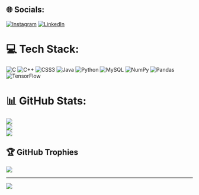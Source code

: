 
## 🌐 Socials:
[![Instagram](https://img.shields.io/badge/Instagram-%23E4405F.svg?logo=Instagram&logoColor=white)](https://instagram.com/mahatomanojeet) [![LinkedIn](https://img.shields.io/badge/LinkedIn-%230077B5.svg?logo=linkedin&logoColor=white)](https://linkedin.com/in/manojeetmahato) 

# 💻 Tech Stack:
![C](https://img.shields.io/badge/c-%2300599C.svg?style=for-the-badge&logo=c&logoColor=white) ![C++](https://img.shields.io/badge/c++-%2300599C.svg?style=for-the-badge&logo=c%2B%2B&logoColor=white) ![CSS3](https://img.shields.io/badge/css3-%231572B6.svg?style=for-the-badge&logo=css3&logoColor=white) ![Java](https://img.shields.io/badge/java-%23ED8B00.svg?style=for-the-badge&logo=java&logoColor=white) ![Python](https://img.shields.io/badge/python-3670A0?style=for-the-badge&logo=python&logoColor=ffdd54) ![MySQL](https://img.shields.io/badge/mysql-%2300f.svg?style=for-the-badge&logo=mysql&logoColor=white) ![NumPy](https://img.shields.io/badge/numpy-%23013243.svg?style=for-the-badge&logo=numpy&logoColor=white) ![Pandas](https://img.shields.io/badge/pandas-%23150458.svg?style=for-the-badge&logo=pandas&logoColor=white) ![TensorFlow](https://img.shields.io/badge/TensorFlow-%23FF6F00.svg?style=for-the-badge&logo=TensorFlow&logoColor=white)
# 📊 GitHub Stats:
![](https://github-readme-stats.vercel.app/api?username=ManojeetMahato&theme=merko&hide_border=false&include_all_commits=true&count_private=true)<br/>
![](https://github-readme-streak-stats.herokuapp.com/?user=ManojeetMahato&theme=merko&hide_border=false)<br/>
![](https://github-readme-stats.vercel.app/api/top-langs/?username=ManojeetMahato&theme=merko&hide_border=false&include_all_commits=true&count_private=true&layout=compact)

## 🏆 GitHub Trophies
![](https://github-profile-trophy.vercel.app/?username=ManojeetMahato&theme=darkhub&no-frame=false&no-bg=true&margin-w=4)

---
[![](https://visitcount.itsvg.in/api?id=ManojeetMahato&icon=2&color=1)](https://visitcount.itsvg.in)

<!-- Proudly created with GPRM ( https://gprm.itsvg.in ) -->
